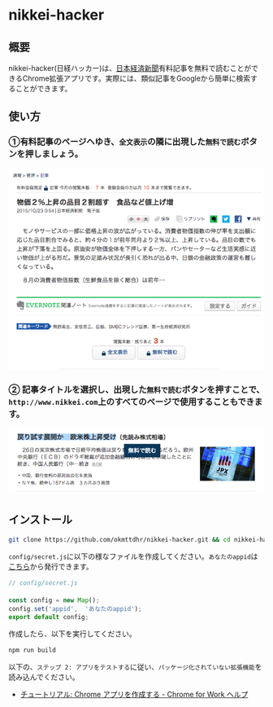 # nikkei-hacker

## 概要

nikkei-hacker(日経ハッカー)は、<a href="http://www.nikkei.com/" target="_blank">日本経済新聞</a>有料記事を無料で読むことができるChrome拡張アプリです。実際には、類似記事をGoogleから簡単に検索することができます。

## 使い方

### ①有料記事のページヘゆき、`全文表示`の隣に出現した`無料で読む`ボタンを押しましょう。

![](img/sample1.png)

### ② 記事タイトルを選択し、出現した`無料で読む`ボタンを押すことで、`http://www.nikkei.com`上のすべてのページで使用することもできます。

![](img/sample2.png)

## インストール

```bash
git clone https://github.com/okmttdhr/nikkei-hacker.git && cd nikkei-hacker
```

`config/secret.js`に以下の様なファイルを作成してください。`あなたのappid`は<a href="https://e.developer.yahoo.co.jp/register" target="_blank">こちら</a>から発行できます。

```javascript
// config/secret.js

const config = new Map();
config.set('appid',  'あなたのappid');
export default config;
```

作成したら、以下を実行してください。

```bash
npm run build
```

以下の、`ステップ 2: アプリをテストする`に従い、`パッケージ化されていない拡張機能`を読み込んでください。

* <a href="https://support.google.com/chrome/a/answer/2714278?hl=ja" target="_blank">チュートリアル: Chrome アプリを作成する - Chrome for Work ヘルプ</a>
